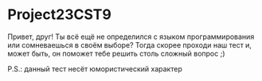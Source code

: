 # Project23CST9
Привет, друг! Ты всё ещё не определился с языком программирования или сомневаешься в своём выборе? Тогда скорее проходи наш тест и, может быть, он поможет тебе решить столь сложный вопрос ;)

P.S.: данный тест несёт юмористический характер
